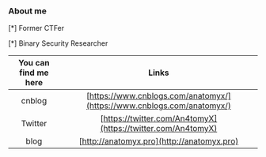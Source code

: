 ### About me

[*]	Former CTFer

[*]	Binary Security Researcher

| You can find me here |                            Links                             |
| :----------: | :----------------------------------------------------------: |
|    cnblog    | [https://www.cnblogs.com/anatomyx/](https://www.cnblogs.com/anatomyx/) |
|   Twitter    | [https://twitter.com/An4tomyX](https://twitter.com/An4tomyX) |
|     blog     |          [http://anatomyx.pro](http://anatomyx.pro)          |
